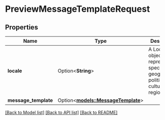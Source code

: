 # PreviewMessageTemplateRequest

## Properties

Name | Type | Description | Notes
------------ | ------------- | ------------- | -------------
**locale** | Option<**String**> | A Locale object represents a specific geographical, political, or cultural region. | [optional]
**message_template** | Option<[**models::MessageTemplate**](MessageTemplate.md)> |  | [optional]

[[Back to Model list]](../README.md#documentation-for-models) [[Back to API list]](../README.md#documentation-for-api-endpoints) [[Back to README]](../README.md)


